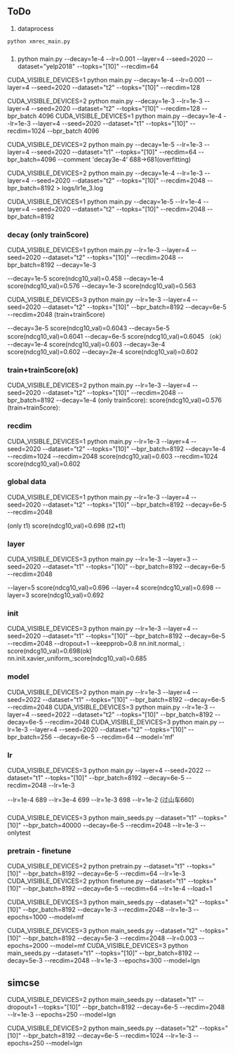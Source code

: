 
## ToDo
1. dataprocess
```bash
python xmrec_main.py
```


### 
1. python main.py --decay=1e-4 --lr=0.001 --layer=4 --seed=2020 --dataset="yelp2018" --topks="[10]" --recdim=64

 CUDA_VISIBLE_DEVICES=1 python main.py --decay=1e-4 --lr=0.001 --layer=4 --seed=2020 --dataset="t2" --topks="[10]" --recdim=128 

  CUDA_VISIBLE_DEVICES=2 python main.py --decay=1e-3 --lr=1e-3 --layer=4 --seed=2020 --dataset="t2" --topks="[10]" --recdim=128 --bpr_batch 4096 
  CUDA_VISIBLE_DEVICES=1 python main.py --decay=1e-4 --lr=1e-3 --layer=4 --seed=2020 --dataset="t1" --topks="[10]" --recdim=1024 --bpr_batch 4096 


CUDA_VISIBLE_DEVICES=2 python main.py --decay=1e-5 --lr=1e-3 --layer=4 --seed=2020 --dataset="t1" --topks="[10]" --recdim=64 --bpr_batch=4096 --comment 'decay3e-4' 688->681(overfitting)


CUDA_VISIBLE_DEVICES=2 python main.py --decay=1e-4 --lr=1e-3 --layer=4 --seed=2020 --dataset="t2" --topks="[10]" --recdim=2048 --bpr_batch=8192  > logs/lr1e_3.log 

CUDA_VISIBLE_DEVICES=1 python main.py --decay=1e-5 --lr=1e-4 --layer=4 --seed=2020 --dataset="t2" --topks="[10]" --recdim=2048 --bpr_batch=8192


### decay (only train5core)
CUDA_VISIBLE_DEVICES=1 python main.py --lr=1e-3 --layer=4 --seed=2020 --dataset="t2" --topks="[10]" --recdim=2048 --bpr_batch=8192 --decay=1e-3

--decay=1e-5  score(ndcg10_val)=0.458
--decay=1e-4  score(ndcg10_val)=0.576
--decay=1e-3  score(ndcg10_val)=0.563

CUDA_VISIBLE_DEVICES=3 python main.py --lr=1e-3 --layer=4 --seed=2020 --dataset="t2" --topks="[10]"  --bpr_batch=8192 --decay=6e-5 --recdim=2048 (train+train5core)

--decay=3e-5 score(ndcg10_val)=0.6043
--decay=5e-5 score(ndcg10_val)=0.6041
--decay=6e-5 score(ndcg10_val)=0.6045 （ok）
--decay=1e-4 score(ndcg10_val)=0.603
--decay=3e-4 score(ndcg10_val)=0.602
--decay=2e-4 score(ndcg10_val)=0.602


### train+train5core(ok)
CUDA_VISIBLE_DEVICES=2 python main.py --lr=1e-3 --layer=4 --seed=2020 --dataset="t2" --topks="[10]" --recdim=2048 --bpr_batch=8192 --decay=1e-4
(only train5core): score(ndcg10_val)=0.576
(train+train5core): 

### recdim
CUDA_VISIBLE_DEVICES=1 python main.py --lr=1e-3 --layer=4 --seed=2020 --dataset="t2" --topks="[10]"  --bpr_batch=8192 --decay=1e-4 --recdim=1024
--recdim=2048 score(ndcg10_val)=0.603
--recdim=1024 score(ndcg10_val)=0.602

### global data
CUDA_VISIBLE_DEVICES=1 python main.py --lr=1e-3 --layer=4 --seed=2020 --dataset="t2" --topks="[10]"  --bpr_batch=8192 --decay=6e-5 --recdim=2048

(only t1) score(ndcg10_val)=0.698
(t2+t1)   

### layer

CUDA_VISIBLE_DEVICES=3 python main.py --lr=1e-3 --layer=3 --seed=2020 --dataset="t1" --topks="[10]"  --bpr_batch=8192 --decay=6e-5 --recdim=2048

--layer=5  score(ndcg10_val)=0.696
--layer=4  score(ndcg10_val)=0.698
--layer=3  score(ndcg10_val)=0.692

### init
CUDA_VISIBLE_DEVICES=3 python main.py --lr=1e-3 --layer=4 --seed=2020 --dataset="t1" --topks="[10]"  --bpr_batch=8192 --decay=6e-5 --recdim=2048 --dropout=1 --keepprob=0.8
nn.init.normal_ : score(ndcg10_val)=0.698(ok)
nn.init.xavier_uniform_:score(ndcg10_val)=0.685

### model
CUDA_VISIBLE_DEVICES=2 python main.py --lr=1e-3 --layer=4 --seed=2022 --dataset="t1" --topks="[10]"  --bpr_batch=8192 --decay=6e-5 --recdim=2048 
CUDA_VISIBLE_DEVICES=3 python main.py --lr=1e-3 --layer=4 --seed=2022 --dataset="t2" --topks="[10]"  --bpr_batch=8192 --decay=6e-5 --recdim=2048 
CUDA_VISIBLE_DEVICES=3 python main.py --lr=1e-3 --layer=4 --seed=2020 --dataset="t2" --topks="[10]"  --bpr_batch=256 --decay=6e-5 --recdim=64  --model='mf'
### lr
CUDA_VISIBLE_DEVICES=3 python main.py  --layer=4 --seed=2022 --dataset="t1" --topks="[10]"  --bpr_batch=8192 --decay=6e-5 --recdim=2048 --lr=1e-3

--lr=1e-4 689
--lr=3e-4 699
--lr=1e-3 698
--lr=1e-2 (过山车660)

### 

 CUDA_VISIBLE_DEVICES=3  python main_seeds.py --dataset="t1" --topks="[10]"  --bpr_batch=40000 --decay=6e-5 --recdim=2048 --lr=1e-3 --onlytest


### pretrain - finetune
CUDA_VISIBLE_DEVICES=2  python pretrain.py --dataset="t1" --topks="[10]"  --bpr_batch=8192 --decay=6e-5 --recdim=64 --lr=1e-3 
CUDA_VISIBLE_DEVICES=2  python finetune.py --dataset="t1" --topks="[10]"  --bpr_batch=8192 --decay=6e-5 --recdim=64 --lr=1e-4 --load=1

 CUDA_VISIBLE_DEVICES=3  python main_seeds.py --dataset="t2" --topks="[10]"  --bpr_batch=8192 --decay=1e-3 --recdim=2048 --lr=1e-3 --epochs=1000 --model=mf

 CUDA_VISIBLE_DEVICES=3  python main_seeds.py --dataset="t2" --topks="[10]"  --bpr_batch=8192 --decay=5e-3 --recdim=2048 --lr=0.003 --epochs=2000 --model=mf
 CUDA_VISIBLE_DEVICES=3  python main_seeds.py --dataset="t1" --topks="[10]"  --bpr_batch=8192 --decay=5e-3 --recdim=2048 --lr=1e-3 --epochs=300 --model=lgn



## simcse
CUDA_VISIBLE_DEVICES=2  python main_seeds.py --dataset="t1" --dropout=1 --topks="[10]"  --bpr_batch=8192 --decay=6e-5 --recdim=2048 --lr=1e-3 --epochs=250 --model=lgn


 CUDA_VISIBLE_DEVICES=2  python main_seeds.py --dataset="t2" --topks="[10]"  --bpr_batch=8192 --decay=6e-5 --recdim=1024 --lr=1e-3 --epochs=250 --model=lgn
